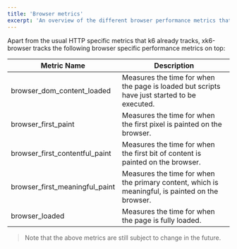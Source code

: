 ```yaml
---
title: 'Browser metrics'
excerpt: 'An overview of the different browser performance metrics that xk6-browser tracks.'
---
```


Apart from the usual HTTP specific metrics that k6 already tracks, xk6-browser tracks the following browser specific performance metrics on top:

| Metric Name                    |  Description                                                                                     |
|--------------------------------|--------------------------------------------------------------------------------------------------|
| browser_dom_content_loaded     | Measures the time for when the page is loaded but scripts have just started to be executed.      |
| browser_first_paint            | Measures the time for when the first pixel is painted on the browser.                            |
| browser_first_contentful_paint | Measures the time for when the first bit of content is painted on the browser.                   |
| browser_first_meaningful_paint | Measures the time for when the primary content, which is meaningful, is painted on the browser.  |
| browser_loaded                 | Measures the time for when the page is fully loaded.                                             |

<Blockquote mod="warning">

Note that the above metrics are still subject to change in the future.

</Blockquote>

